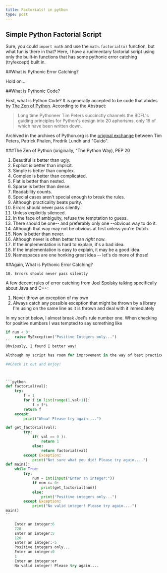 ```yaml
---
title: Factorials! in python
type: post
---
```

## Simple Python Factorial Script

Sure, you could `import math` and use the `math.factorial(x)` function, but what fun is there in that?
Here, I have a rudimentary factorial script using only the built-in functions that has some pythonic error catching (try/except) built in. 

##What is Pythonic Error Catching?

Hold on...

##What is Pythonic Code?

First, what is Python Code? It is generally accepted to be code that abides by [The Zen of Python](https://www.python.org/dev/peps/pep-0020/). According to the Abstract:

>Long time Pythoneer Tim Peters succinctly channels the BDFL's guiding principles for Python's design into 20 aphorisms, only 19 of which have been written down.

Archived in the archives of Python.org is the [original exchange](https://mail.python.org/pipermail/python-list/1999-June/001951.html) between Tim Peters, Patrick Phalen, Fredrik Lundh and "Guido".

###The Zen of Python (originally, "The Python Way), PEP 20


1. Beautiful is better than ugly.
2. Explicit is better than implicit.
3. Simple is better than complex.
4. Complex is better than complicated.
5. Flat is better than nested.
6. Sparse is better than dense.
7. Readability counts.
8. Special cases aren't special enough to break the rules.
9. Although practicality beats purity.
10. Errors should never pass silently.
11. Unless explicitly silenced.
12. In the face of ambiguity, refuse the temptation to guess.
13. There should be one-- and preferably only one --obvious way to do it.
14. Although that way may not be obvious at first unless you're Dutch.
15. Now is better than never.
16. Although never is often better than *right* now.
17. If the implementation is hard to explain, it's a bad idea.
18. If the implementation is easy to explain, it may be a good idea.
19. Namespaces are one honking great idea -- let's do more of those!

##Again, What is Pythonic Error Catching?

`10. Errors should never pass silently`

A few decent rules of error catching from [Joel Spolsky](https://www.joelonsoftware.com/2003/10/13/13/) talking specifically about Java and C++:

1. Never throw an exception of my own
2. Always catch any possible exception that might be thrown by a library I'm using on the same line as it is thrown and deal with it immediately

In my script below, I almost break Joel's rule number one. When checking for positive numbers I was tempted to say something like
```python
if num < 0:
    raise MyException("Positive Integers only...")
``
Obviously, I found I better way!

Although my script has room for improvement in the way of best practices for programming, I do believe I met **Pythonic Code** criteria number 10. 

##Check it out and enjoy!



```python
def factorial(val):
    try:
        f = 1 
        for i in list(range(1,val+1)):
            f = f*i
        return f
    except:
        print("Whoa! Please try again....")

def get_factorial(val):
        try:
            if( val == 0 ):
                return 1
            else:
                return factorial(val)
        except Exception:
            print("Not sure what you did! Please try again....")
def main():
    while True:
        try:
            num = int(input("Enter an integer:"))
            if num >= 0:
                print(get_factorial(num))
            else:
                print("Positive integers only...")
        except Exception:
            print("No valid integer! Please try again....")
main()       
``

    Enter an integer:6
    720
    Enter an integer:5
    120
    Enter an integer:-5
    Positive integers only...
    Enter an integer:0
    1
    Enter an integer:er
    No valid integer! Please try again....

